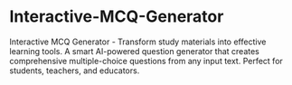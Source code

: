 # Interactive-MCQ-Generator
Interactive MCQ Generator - Transform study materials into effective learning tools. A smart AI-powered question generator that creates comprehensive multiple-choice questions from any input text. Perfect for students, teachers, and educators.

